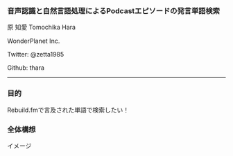 
### 音声認識と自然言語処理によるPodcastエピソードの発言単語検索

原 知愛
Tomochika Hara

WonderPlanet Inc.

Twitter: @zetta1985

Github: thara

---

### 目的

Rebuild.fmで言及された単語で検索したい！

### 全体構想

イメージ


